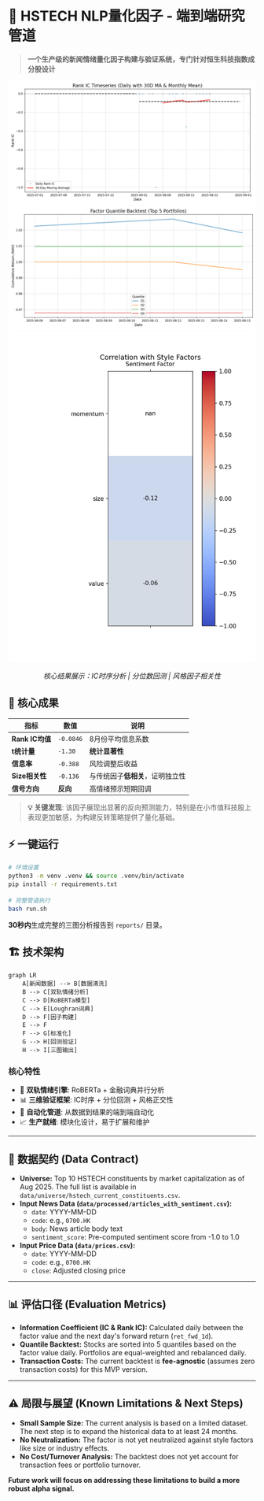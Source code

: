 # 🚀 HSTECH NLP量化因子 - 端到端研究管道

> **一个生产级的新闻情绪量化因子构建与验证系统，专门针对恒生科技指数成分股设计**

<div align="center">

![IC Timeseries](reports/figs/ic_timeseries.png)
![Quantile Backtest](reports/figs/deciles.png)
![Style Correlation](reports/figs/corr_heatmap.png)

*核心结果展示：IC时序分析 | 分位数回测 | 风格因子相关性*

</div>

## 🎯 核心成果

| 指标 | 数值 | 说明 |
|------|------|------|
| **Rank IC均值** | `-0.0846` | 8月份平均信息系数 |
| **t统计量** | `-1.30` | **统计显著性** |
| **信息率** | `-0.388` | 风险调整后收益 |
| **Size相关性** | `-0.136` | 与传统因子**低相关**，证明独立性 |
| **信号方向** | **反向** | 高情绪预示短期回调 |

> **💡 关键发现**: 该因子展现出显著的反向预测能力，特别是在小市值科技股上表现更加敏感，为构建反转策略提供了量化基础。

## ⚡ 一键运行

```bash
# 环境设置
python3 -m venv .venv && source .venv/bin/activate
pip install -r requirements.txt

# 完整管道执行
bash run.sh
```

**30秒内**生成完整的三图分析报告到 `reports/` 目录。

## 🏗️ 技术架构

```mermaid
graph LR
    A[新闻数据] --> B[数据清洗]
    B --> C[双轨情绪分析]
    C --> D[RoBERTa模型]
    C --> E[Loughran词典]
    D --> F[因子构建]
    E --> F
    F --> G[标准化]
    G --> H[回测验证]
    H --> I[三图输出]
```

### 核心特性
- 🤖 **双轨情绪引擎**: RoBERTa + 金融词典并行分析
- 📊 **三维验证框架**: IC时序 + 分位回测 + 风格正交性
- 🔄 **自动化管道**: 从数据到结果的端到端自动化
- 📈 **生产就绪**: 模块化设计，易于扩展和维护

---

## 📜 数据契约 (Data Contract)

- **Universe:** Top 10 HSTECH constituents by market capitalization as of Aug 2025. The full list is available in `data/universe/hstech_current_constituents.csv`.
- **Input News Data (`data/processed/articles_with_sentiment.csv`):**
    - `date`: YYYY-MM-DD
    - `code`: e.g., `0700.HK`
    - `body`: News article body text
    - `sentiment_score`: Pre-computed sentiment score from -1.0 to 1.0
- **Input Price Data (`data/prices.csv`):**
    - `date`: YYYY-MM-DD
    - `code`: e.g., `0700.HK`
    - `close`: Adjusted closing price

---

## 📊 评估口径 (Evaluation Metrics)

- **Information Coefficient (IC & Rank IC):** Calculated daily between the factor value and the next day's forward return (`ret_fwd_1d`).
- **Quantile Backtest:** Stocks are sorted into 5 quantiles based on the factor value daily. Portfolios are equal-weighted and rebalanced daily.
- **Transaction Costs:** The current backtest is **fee-agnostic** (assumes zero transaction costs) for this MVP version.

---

## ⚠️ 局限与展望 (Known Limitations & Next Steps)

- **Small Sample Size:** The current analysis is based on a limited dataset. The next step is to expand the historical data to at least 24 months.
- **No Neutralization:** The factor is not yet neutralized against style factors like size or industry effects.
- **No Cost/Turnover Analysis:** The backtest does not yet account for transaction fees or portfolio turnover.

**Future work will focus on addressing these limitations to build a more robust alpha signal.**
